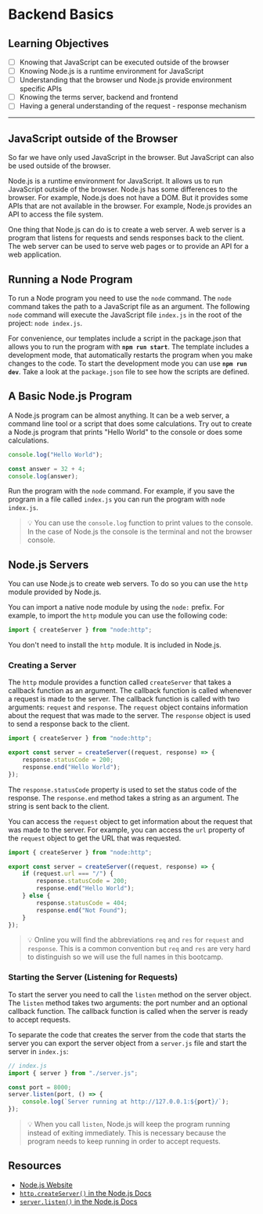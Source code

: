 # Backend Basics

## Learning Objectives

-   [ ] Knowing that JavaScript can be executed outside of the browser
-   [ ] Knowing Node.js is a runtime environment for JavaScript
-   [ ] Understanding that the browser und Node.js provide environment specific APIs
-   [ ] Knowing the terms server, backend and frontend
-   [ ] Having a general understanding of the request - response mechanism

---

## JavaScript outside of the Browser

So far we have only used JavaScript in the browser. But JavaScript can also be used outside of the browser.

Node.js is a runtime environment for JavaScript. It allows us to run JavaScript outside of the browser. Node.js has some differences to the browser. For example, Node.js does not have a DOM. But it provides some APIs that are not available in the browser. For example, Node.js provides an API to access the file system.

One thing that Node.js can do is to create a web server. A web server is a program that listens for requests and sends responses back to the client. The web server can be used to serve web pages or to provide an API for a web application.

## Running a Node Program

To run a Node program you need to use the `node` command. The `node` command takes the path to a JavaScript file as an argument. The following `node` command will execute the JavaScript file `index.js` in the root of the project: `node index.js`.

For convenience, our templates include a script in the package.json that allows you to run the program with **`npm run start`**. The template includes a development mode, that automatically restarts the program when you make changes to the code. To start the development mode you can use **`npm run dev`**. Take a look at the `package.json` file to see how the scripts are defined.

## A Basic Node.js Program

A Node.js program can be almost anything. It can be a web server, a command line tool or a script that does some calculations. Try out to create a Node.js program that prints "Hello World" to the console or does some calculations.

```js
console.log("Hello World");
```

```js
const answer = 32 + 4;
console.log(answer);
```

Run the program with the `node` command. For example, if you save the program in a file called `index.js` you can run the program with `node index.js`.

> 💡 You can use the `console.log` function to print values to the console. In the case of Node.js the console is the terminal and not the browser console.

## Node.js Servers

You can use Node.js to create web servers. To do so you can use the `http` module provided by Node.js.

You can import a native node module by using the `node:` prefix. For example, to import the `http` module you can use the following code:

```js
import { createServer } from "node:http";
```

You don't need to install the `http` module. It is included in Node.js.

### Creating a Server

The `http` module provides a function called `createServer` that takes a callback function as an argument. The callback function is called whenever a request is made to the server. The callback function is called with two arguments: `request` and `response`. The `request` object contains information about the request that was made to the server. The `response` object is used to send a response back to the client.

```js
import { createServer } from "node:http";

export const server = createServer((request, response) => {
	response.statusCode = 200;
	response.end("Hello World");
});
```

The `response.statusCode` property is used to set the status code of the response. The `response.end` method takes a string as an argument. The string is sent back to the client.

You can access the `request` object to get information about the request that was made to the server. For example, you can access the `url` property of the `request` object to get the URL that was requested.

```js
import { createServer } from "node:http";

export const server = createServer((request, response) => {
	if (request.url === "/") {
		response.statusCode = 200;
		response.end("Hello World");
	} else {
		response.statusCode = 404;
		response.end("Not Found");
	}
});
```

> 💡 Online you will find the abbreviations `req` and `res` for `request` and `response`. This is a common convention but `req` and `res` are very hard to distinguish so we will use the full names in this bootcamp.

### Starting the Server (Listening for Requests)

To start the server you need to call the `listen` method on the server object. The `listen` method takes two arguments: the port number and an optional callback function. The callback function is called when the server is ready to accept requests.

To separate the code that creates the server from the code that starts the server you can export the server object from a `server.js` file and start the server in `index.js`:

```js
// index.js
import { server } from "./server.js";

const port = 8000;
server.listen(port, () => {
	console.log(`Server running at http://127.0.0.1:${port}/`);
});
```

> 💡 When you call `listen`, Node.js will keep the program running instead of exiting immediately. This is necessary because the program needs to keep running in order to accept requests.

## Resources

-   [Node.js Website](https://nodejs.org/)
-   [`http.createServer()` in the Node.js Docs](https://nodejs.org/api/http.html#httpcreateserveroptions-requestlistener)
-   [`server.listen()` in the Node.js Docs](https://nodejs.org/api/http.html#serverlisten)
